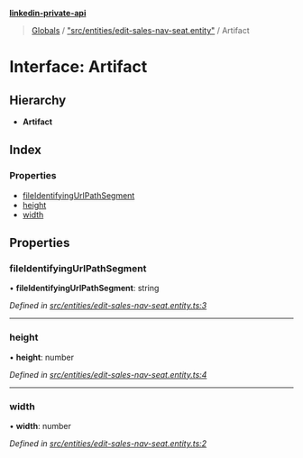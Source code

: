 **[linkedin-private-api](../README.md)**

> [Globals](../globals.md) / ["src/entities/edit-sales-nav-seat.entity"](../modules/_src_entities_edit_sales_nav_seat_entity_.md) / Artifact

# Interface: Artifact

## Hierarchy

* **Artifact**

## Index

### Properties

* [fileIdentifyingUrlPathSegment](_src_entities_edit_sales_nav_seat_entity_.artifact.md#fileidentifyingurlpathsegment)
* [height](_src_entities_edit_sales_nav_seat_entity_.artifact.md#height)
* [width](_src_entities_edit_sales_nav_seat_entity_.artifact.md#width)

## Properties

### fileIdentifyingUrlPathSegment

•  **fileIdentifyingUrlPathSegment**: string

*Defined in [src/entities/edit-sales-nav-seat.entity.ts:3](https://github.com/cosiall/linkedin-private-api/blob/803c213/src/entities/edit-sales-nav-seat.entity.ts#L3)*

___

### height

•  **height**: number

*Defined in [src/entities/edit-sales-nav-seat.entity.ts:4](https://github.com/cosiall/linkedin-private-api/blob/803c213/src/entities/edit-sales-nav-seat.entity.ts#L4)*

___

### width

•  **width**: number

*Defined in [src/entities/edit-sales-nav-seat.entity.ts:2](https://github.com/cosiall/linkedin-private-api/blob/803c213/src/entities/edit-sales-nav-seat.entity.ts#L2)*
